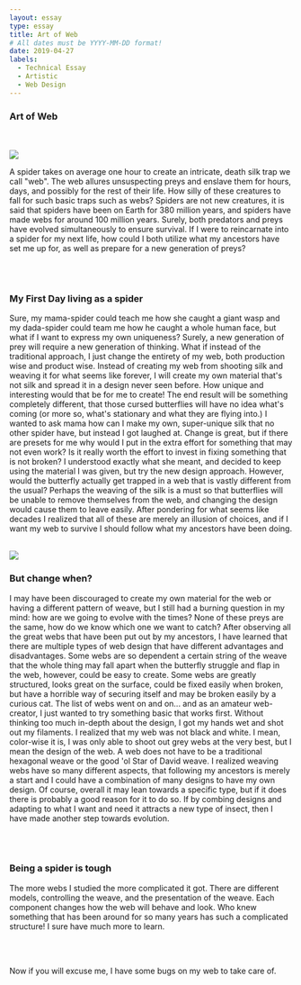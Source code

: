```yaml
---
layout: essay
type: essay
title: Art of Web
# All dates must be YYYY-MM-DD format!
date: 2019-04-27
labels:
  - Technical Essay
  - Artistic
  - Web Design
---
```


<h3>Art of Web</h3>
<br>
<br>
<image src ="/images/web.jpg">
<br>
<p>
  A spider takes on average one hour to create an intricate, death silk trap we call "web". The web allures unsuspecting preys and enslave them for hours, days, and possibly for the rest of their life. How silly of these creatures to fall for such basic traps such as webs? Spiders are not new creatures, it is said that spiders have been on Earth for 380 million years, and spiders have made webs for around 100 million years. Surely, both predators and preys have evolved simultaneously to ensure survival. If I were to reincarnate into a spider for my next life, how could I both utilize what my ancestors have set me up for, as well as prepare for a new generation of preys? 
</p>
<br>
<br>
<h3>My First Day living as a spider</h3>
  <p>
    Sure, my mama-spider could teach me how she caught a giant wasp and my dada-spider could team me how he caught a whole human face, but what if I want to express my own uniqueness? Surely, a new generation of prey will require a new generation of thinking. What if instead of the traditional approach, I just change the entirety of my web, both production wise and product wise. Instead of creating my web from shooting silk and weaving it for what seems like forever, I will create my own material that's not silk and spread it in a design never seen before. How unique and interesting would that be for me to create! The end result will be something completely different, that those cursed butterflies will have no idea what's coming (or more so, what's stationary and what they are flying into.) I wanted to ask mama how can I make my own, super-unique silk that no other spider have, but instead I got laughed at. Change is great, but if there are presets for me why would I put in the extra effort for something that may not even work? Is it really worth the effort to invest in fixing something that is not broken? I understood exactly what she meant, and decided to keep using the material I was given, but try the new design approach. However, would the butterfly actually get trapped in a web that is vastly different from the usual? Perhaps the weaving of the silk is a must so that butterflies will be unable to remove themselves from the web, and changing the design would cause them to leave easily. After pondering for what seems like decades I realized that all of these are merely an illusion of choices, and if I want my web to survive I should follow what my ancestors have been doing. 
  </p>
  <br>
  <image src ="/images/spider.jpg">
<br>
  <h3>But change when?</h3>
  <p>
  I may have been discouraged to create my own material for the web or having a different pattern of weave, but I still had a burning question in my mind: how are we going to evolve with the times? None of these preys are the same, how do we know which one we want to catch? After observing all the great webs that have been put out by my ancestors, I have learned that there are multiple types of web design that have different advantages and disadvantages. Some webs are so dependent a certain string of the weave that the whole thing may fall apart when the butterfly struggle and flap in the web, however, could be easy to create. Some webs are greatly structured, looks great on the surface, could be fixed easily when broken, but have a horrible way of securing itself and may be broken easily by a curious cat. The list of webs went on and on... and as an amateur web-creator, I just wanted to try something basic that works first. Without thinking too much in-depth about the design, I got my hands wet and shot out my filaments. I realized that my web was not black and white. I mean, color-wise it is, I was only able to shoot out grey webs at the very best, but I mean the design of the web. A web does not have to be a traditional hexagonal weave or the good 'ol Star of David weave. I realized weaving webs have so many different aspects, that following my ancestors is merely a start and I could have a combination of many designs to have my own design. Of course, overall it may lean towards a specific type, but if it does there is probably a good reason for it to do so. If by combing designs and adapting to what I want and need it attracts a new type of insect, then I have made another step towards evolution. 
  </p>
  <br>
<br>
    <h3>Being a spider is tough</h3>
  <p>
The more webs I studied the more complicated it got. There are different models, controlling the weave, and the presentation of the weave. Each component changes how the web will behave and look. Who knew something that has been around for so many years has such a complicated structure! I sure have much more to learn. 
    </p>
    <br>
<br>
    <p>
Now if you will excuse me, I have some bugs on my web to take care of. 
  </p>
  
  
